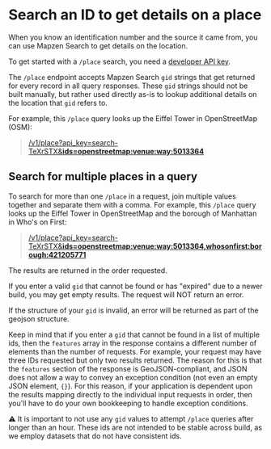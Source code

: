 # Search an ID to get details on a place

When you know an identification number and the source it came from, you can use Mapzen Search to get details on the location.

To get started with a `/place` search, you need a [developer API key](https://mapzen.com/developers).

The `/place` endpoint accepts Mapzen Search `gid` strings that get returned for every record in all query responses.
These `gid` strings should not be built manually, but rather used directly as-is to lookup additional details on the location that `gid` refers to.

For example, this `/place` query looks up the Eiffel Tower in OpenStreetMap (OSM):

> [/v1/place?api_key=search-TeXrSTX&__ids=openstreetmap:venue:way:5013364__](https://search.mapzen.com/v1/place?api_key=search-TeXrSTX&ids=openstreetmap:venue:way:5013364)

## Search for multiple places in a query

To search for more than one `/place` in a request, join multiple values together and separate them with a comma. For example, this `/place` query looks up the Eiffel Tower in OpenStreetMap and the borough of Manhattan in Who's on First:

> [/v1/place?api_key=search-TeXrSTX&__ids=openstreetmap:venue:way:5013364,whosonfirst:borough:421205771__](https://search.mapzen.com/v1/place?api_key=search-TeXrSTX&ids=openstreetmap:venue:way:5013364,whosonfirst:borough:421205771)

The results are returned in the order requested.

If you enter a valid `gid` that cannot be found or has "expired" due to a newer build, you may get empty results. The request will NOT return an error.

If the structure of your `gid` is invalid, an error will be returned as part of the geojson structure.

Keep in mind that if you enter a `gid` that cannot be found in a list of multiple ids, then the `features` array in the response contains a different number of elements than the number of requests. For example, your request may have three IDs requested but only two results returned. The reason for this is that the `features` section of the response is GeoJSON-compliant, and JSON does not allow a way to convey an exception condition (not even an empty JSON element, `{}`). For this reason, if your application is dependent upon the results mapping directly to the individual input requests in order, then you'll have to do your own bookkeeping to handle exception conditions.

:warning: It is important to not use any `gid` values to attempt `/place` queries after longer than an hour. These ids are not intended to be stable across build, as we employ datasets that do not have consistent ids.
